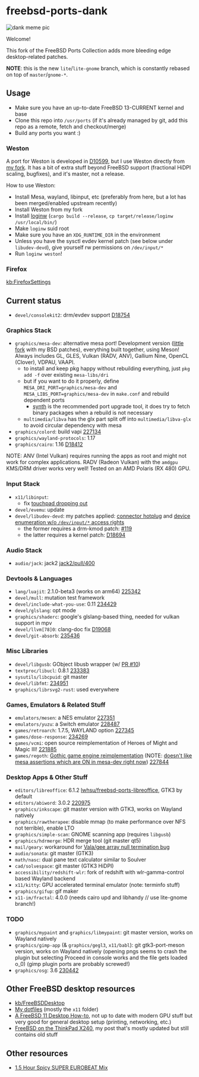 # freebsd-ports-dank

![dank meme pic](https://unrelentingtech.s3.dualstack.eu-west-1.amazonaws.com/dankbsd.jpg?1)

Welcome!

This fork of the FreeBSD Ports Collection adds more bleeding edge desktop-related patches.

**NOTE**: this is the new `lite`/`lite-gnome` branch, which is constantly rebased on top of `master`/`gnome-*`.

## Usage

- Make sure you have an up-to-date FreeBSD 13-CURRENT kernel and base
- Clone this repo into `/usr/ports` (if it's already managed by git, add this repo as a remote, fetch and checkout/merge)
- Build any ports you want :)

### Weston

A port for Weston is developed in [D10599](https://reviews.freebsd.org/D10599), but I use Weston directly from [my fork](https://github.com/myfreeweb/weston/commits/master).
It has a bit of extra stuff beyond FreeBSD support (fractional HiDPI scaling, bugfixes), and it's master, not a release.

How to use Weston:

- Install Mesa, wayland, libinput, etc (preferably from here, but a lot has been merged/enabled upstream recently)
- Install Weston from my fork
- Install [loginw](https://github.com/myfreeweb/loginw) (`cargo build --release`, `cp target/release/loginw /usr/local/bin/`)
- Make `loginw` suid root
- Make sure you have an `XDG_RUNTIME_DIR` in the environment
- Unless you have the sysctl evdev kernel patch (see below under `libudev-devd`), give yourself rw permissions on `/dev/input/*`
- Run `loginw weston`!

### Firefox

[kb:FirefoxSettings](https://unrelenting.technology/kb/FirefoxSettings)

## Current status

- `devel/consolekit2`: drm/evdev support [D18754](https://reviews.freebsd.org/D18754)

### Graphics Stack

- `graphics/mesa-dev`: alternative mesa port! Development version ([little fork](https://github.com/myfreeweb/mesa) with my BSD patches), everything built together, using Meson! Always includes GL, GLES, Vulkan (RADV, ANV), Gallium Nine, OpenCL (Clover), VDPAU, VAAPI.
	- to install and keep pkg happy without rebuilding everything, just `pkg add -f` over existing `mesa-libs/dri`
	- but if you want to do it properly, define `MESA_DRI_PORT=graphics/mesa-dev` and `MESA_LIBS_PORT=graphics/mesa-dev` in `make.conf` and rebuild dependent ports
		- [synth](https://github.com/jrmarino/synth) is the recommended port upgrade tool, it does try to fetch binary packages when a rebuild is not necessary
	- `multimedia/libva` has the glx part split off into `multimedia/libva-glx` to avoid circular dependency with mesa
- `graphics/colord`: build vapi [227134](https://bugs.freebsd.org/bugzilla/show_bug.cgi?id=227134)
- `graphics/wayland-protocols`: 1.17
- `graphics/cairo`: 1.16 [D18412](https://reviews.freebsd.org/D18412)

NOTE: ANV (Intel Vulkan) requires running the apps as root and might not work for complex applications.
RADV (Radeon Vulkan) with the `amdgpu` KMS/DRM driver works very well!
Tested on an AMD Polaris (RX 480) GPU.

### Input Stack

- `x11/libinput`:
  - fix [touchpad dropping out](https://blog.grem.de/pages/t470s.html)
- `devel/evemu`: update
- `devel/libudev-devd`: my patches applied: [connector hotplug](https://github.com/FreeBSDDesktop/libudev-devd/pull/7) and [device enumeration w/o `/dev/input/*` access rights](https://github.com/FreeBSDDesktop/libudev-devd/pull/8)
  - the former requires a drm-kmod patch: [#119](https://github.com/FreeBSDDesktop/kms-drm/pull/119)
  - the latter requires a kernel patch: [D18694](https://reviews.freebsd.org/D18694)

### Audio Stack

- `audio/jack`: jack2 [jack2/pull/400](https://github.com/jackaudio/jack2/pull/400)

### Devtools & Languages

- `lang/luajit`: 2.1.0-beta3 (works on arm64) [225342](https://bugs.freebsd.org/bugzilla/show_bug.cgi?id=225342)
- `devel/mull`: mutation test framework
- `devel/include-what-you-use`: 0.11 [234429](https://bugs.freebsd.org/bugzilla/show_bug.cgi?id=234429)
- `devel/glslang`: opt mode
- `graphics/shaderc`: google's glslang-based thing, needed for vulkan support in mpv
- `devel/llvm[78]0`: clang-doc fix [D19068](https://reviews.freebsd.org/D19068)
- `devel/git-absorb`: [235436](https://bugs.freebsd.org/bugzilla/show_bug.cgi?id=235436)

### Misc Libraries

- `devel/libgusb`: GObject libusb wrapper (w/ [PR #10](https://github.com/hughsie/libgusb/pull/10))
- `textproc/libucl`: 0.8.1 [233383](https://bugs.freebsd.org/bugzilla/show_bug.cgi?id=233383)
- `sysutils/libcpuid`: git master
- `devel/libfmt`: [234951](https://bugs.freebsd.org/bugzilla/show_bug.cgi?id=234951)
- `graphics/librsvg2-rust`: used everywhere

### Games, Emulators & Related Stuff

- `emulators/mesen`: a NES emulator [227351](https://bugs.freebsd.org/bugzilla/show_bug.cgi?id=227351)
- `emulators/yuzu`: a Switch emulator [228487](https://bugs.freebsd.org/bugzilla/show_bug.cgi?id=228487)
- `games/retroarch`: 1.7.5, WAYLAND option [227345](https://bugs.freebsd.org/bugzilla/show_bug.cgi?id=227345)
- `games/dose-response`: [234269](https://bugs.freebsd.org/bugzilla/show_bug.cgi?id=234269)
- `games/vcmi`: open source reimplementation of Heroes of Might and Magic III! [221885](https://bugs.freebsd.org/bugzilla/show_bug.cgi?id=221885)
- `games/regoth`: [Gothic game engine reimplementation](https://github.com/REGoth-project/REGoth) (NOTE: [doesn't like mesa assertions which are ON in mesa-dev right now](https://bugs.archlinux.org/task/58218)) [227844](https://bugs.freebsd.org/bugzilla/show_bug.cgi?id=227844)

### Desktop Apps & Other Stuff

- `editors/libreoffice`: 6.1.2 [lwhsu/freebsd-ports-libreoffice](https://github.com/lwhsu/freebsd-ports-libreoffice), GTK3 by default
- `editors/abiword`: 3.0.2 [220975](https://bugs.freebsd.org/bugzilla/show_bug.cgi?id=220975)
- `graphics/inkscape`: git master version with GTK3, works on Wayland natively
- `graphics/rawtherapee`: disable mmap (to make performance over NFS not terrible), enable LTO
- `graphics/simple-scan`: GNOME scanning app (requires `libgusb`)
- `graphics/hdrmerge`: HDR merge tool (git master qt5)
- `mail/geary`: workaround for [Vala/gee array null termination bug](https://bugzilla.gnome.org/show_bug.cgi?id=794731)
- `audio/sonata`: git master (GTK3)
- `math/nasc`: dual pane text calculator similar to Soulver
- `cad/solvespace`: git master (GTK3 HiDPI)
- `accessibility/redshift-wlr`: fork of redshift with wlr-gamma-control based Wayland backend
- `x11/kitty`: GPU accelerated terminal emulator (note: terminfo stuff)
- `graphics/gifup`: gif maker
- `x11-im/fractal`: 4.0.0 (needs cairo upd and libhandy // use lite-gnome branch!)

### TODO

- `graphics/mypaint` and `graphics/libmypaint`: git master version, works on Wayland natively
- `graphics/gimp-app` (& `graphics/gegl3`, `x11/babl`): git gtk3-port-meson version, works on Wayland natively (opening pngs seems to crash the plugin but selecting Proceed in console works and the file gets loaded o_0) (gimp plugin ports are probably screwed!)
- `graphics/osg`: 3.6 [230442](https://bugs.freebsd.org/bugzilla/show_bug.cgi?id=230442)

## Other FreeBSD desktop resources

- [kb/FreeBSDDesktop](https://unrelenting.technology/kb/FreeBSDDesktop)
- [My dotfiles](https://github.com/myfreeweb/dotfiles) (mostly the `x11` folder)
- [A FreeBSD 11 Desktop How-to](https://cooltrainer.org/a-freebsd-desktop-howto/), not up to date with modern GPU stuff but very good for general desktop setup (printing, networking, etc.)
- [FreeBSD on the ThinkPad X240](https://unrelenting.technology/articles/freebsd-on-the-thinkpad-x240), my post that's mostly updated but still contains old stuff

## Other resources

- [1.5 Hour Spicy SUPER EUROBEAT Mix](https://www.youtube.com/watch?v=6ftCIfHwqtg)
